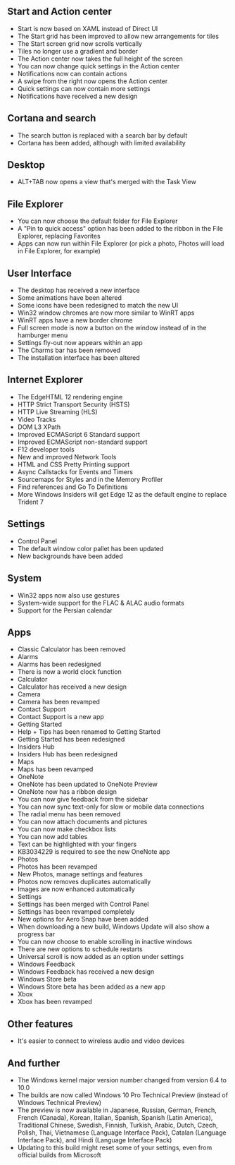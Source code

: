## Start and Action center
- Start is now based on XAML instead of Direct UI
- The Start grid has been improved to allow new arrangements for tiles
- The Start screen grid now scrolls vertically
- Tiles no longer use a gradient and border
- The Action center now takes the full height of the screen
- You can now change quick settings in the Action center
- Notifications now can contain actions
- A swipe from the right now opens the Action center
- Quick settings can now contain more settings
- Notifications have received a new design

## Cortana and search
- The search button is replaced with a search bar by default
- Cortana has been added, although with limited availability

## Desktop
- ALT+TAB now opens a view that's merged with the Task View

## File Explorer
- You can now choose the default folder for File Explorer
- A "Pin to quick access" option has been added to the ribbon in the File Explorer, replacing Favorites
- Apps can now run within File Explorer (or pick a photo, Photos will load in File Explorer, for example)

## User Interface
- The desktop has received a new interface
- Some animations have been altered
- Some icons have been redesigned to match the new UI
- Win32 window chromes are now more similar to WinRT apps
- WinRT apps have a new border chrome
- Full screen mode is now a button on the window instead of in the hamburger menu
- Settings fly-out now appears within an app
- The Charms bar has been removed
- The installation interface has been altered

## Internet Explorer
- The EdgeHTML 12 rendering engine
 - HTTP Strict Transport Security (HSTS)
 - HTTP Live Streaming (HLS)
 - Video Tracks
 - DOM L3 XPath
 - Improved ECMAScript 6 Standard support
 - Improved ECMAScript non-standard support
- F12 developer tools
 - New and improved Network Tools
 - HTML and CSS Pretty Printing support
 - Async Callstacks for Events and Timers
 - Sourcemaps for Styles and in the Memory Profiler
 - Find references and Go To Definitions
- More Windows Insiders will get Edge 12 as the default engine to replace Trident 7

## Settings
- Control Panel
 - The default window color pallet has been updated
 - New backgrounds have been added

## System
- Win32 apps now also use gestures
- System-wide support for the FLAC & ALAC audio formats
- Support for the Persian calendar

## Apps
- Classic Calculator has been removed
- Alarms
 - Alarms has been redesigned
 - There is now a world clock function
- Calculator
 - Calculator has received a new design
- Camera
 - Camera has been revamped
- Contact Support
 - Contact Support is a new app
- Getting Started
 - Help + Tips has been renamed to Getting Started
 - Getting Started has been redesigned
- Insiders Hub
 - Insiders Hub has been redesigned
- Maps
 - Maps has been revamped
- OneNote
 - OneNote has been updated to OneNote Preview
 - OneNote now has a ribbon design
 - You can now give feedback from the sidebar
 - You can now sync text-only for slow or mobile data connections
 - The radial menu has been removed
 - You can now attach documents and pictures
 - You can now make checkbox lists
 - You can now add tables
 - Text can be highlighted with your fingers
 - KB3034229 is required to see the new OneNote app
- Photos
 - Photos has been revamped
 - New Photos, manage settings and features
 - Photos now removes duplicates automatically
 - Images are now enhanced automatically
- Settings
 - Settings has been merged with Control Panel
 - Settings has been revamped completely
 - New options for Aero Snap have been added
 - When downloading a new build, Windows Update will also show a progress bar
 - You can now choose to enable scrolling in inactive windows
 - There are new options to schedule restarts
 - Universal scroll is now added as an option under settings
- Windows Feedback
 - Windows Feedback has received a new design
- Windows Store beta
 - Windows Store beta has been added as a new app
- Xbox
 - Xbox has been revamped

## Other features
- It's easier to connect to wireless audio and video devices

## And further
- The Windows kernel major version number changed from version 6.4 to 10.0
- The builds are now called Windows 10 Pro Technical Preview (instead of Windows Technical Preview)
- The preview is now available in Japanese, Russian, German, French, French (Canada), Korean, Italian, Spanish, Spanish (Latin America), Traditional Chinese, Swedish, Finnish, Turkish, Arabic, Dutch, Czech, Polish, Thai, Vietnamese (Language Interface Pack), Catalan (Language Interface Pack), and Hindi (Language Interface Pack)
- Updating to this build might reset some of your settings, even from official builds from Microsoft